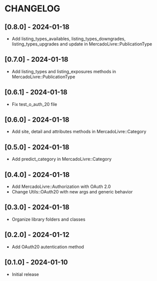 # CHANGELOG

## [0.8.0] - 2024-01-18

- Add listing_types_availables, listing_types_downgrades, listing_types_upgrades and update in MercadoLivre::PublicationType

## [0.7.0] - 2024-01-18

- Add listing_types and listing_exposures methods in MercadoLivre::PublicationType

## [0.6.1] - 2024-01-18

- Fix test_o_auth_20 file

## [0.6.0] - 2024-01-18

- Add site, detail and attributes methods in MercadoLivre::Category

## [0.5.0] - 2024-01-18

- Add predict_category in MercadoLivre::Category

## [0.4.0] - 2024-01-18

- Add MercadoLivre::Authorization with OAuth 2.0
- Change Utils::OAuth20 with new args and generic behavior

## [0.3.0] - 2024-01-18

- Organize library folders and classes

## [0.2.0] - 2024-01-12

- Add OAuth20 autentication method

## [0.1.0] - 2024-01-10

- Initial release
